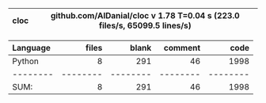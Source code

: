 cloc|github.com/AlDanial/cloc v 1.78  T=0.04 s (223.0 files/s, 65099.5 lines/s)
--- | ---

Language|files|blank|comment|code
:-------|-------:|-------:|-------:|-------:
Python|8|291|46|1998
--------|--------|--------|--------|--------
SUM:|8|291|46|1998
